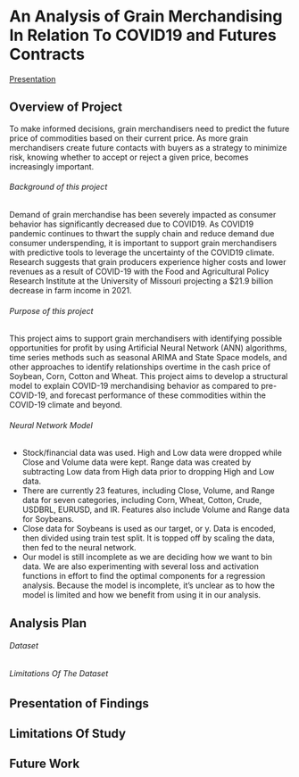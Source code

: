 # An Analysis of Grain Merchandising In Relation To COVID19 and Futures Contracts

[Presentation](https://docs.google.com/presentation/d/1eBiPX1MbgIxgaCXbjj8aKt69UYrkosCyiv5ONSZNkog/edit#slide=id.p) 

## Overview of Project
To make informed decisions, grain merchandisers need to predict the future price of commodities based on their current price. As more grain merchandisers create future contacts with buyers as a strategy to minimize risk, knowing whether to accept or reject a given price, becomes increasingly important.
###### Background of this project 
Demand of grain merchandise has been severely impacted as consumer behavior has significantly decreased due to COVID19. As COVID19 pandemic continues to thwart the supply chain and reduce demand due consumer underspending, it is important to support grain merchandisers with predictive tools to leverage the uncertainty of the COVID19 climate. 
Research suggests that grain producers experience higher costs and lower revenues as a result of COVID-19 with the Food and Agricultural Policy Research Institute at the University of Missouri projecting a $21.9 billion decrease in farm income in 2021.
###### Purpose of this project
This project aims to support grain merchandisers with identifying possible opportunities for profit by using Artificial Neural Network (ANN) algorithms, time series methods such as seasonal ARIMA and State Space models, and other approaches to identify relationships overtime in the cash price of Soybean, Corn, Cotton and Wheat. 
This project aims to develop a structural model to explain COVID-19 merchandising behavior as compared to pre-COVID-19, and forecast performance of these commodities within the COVID-19 climate and beyond.

###### Neural Network Model
- Stock/financial data was used. High and Low data were dropped while Close and Volume data were kept. Range data was created by subtracting Low data from High data prior to dropping High and Low data.<br>
- There are currently 23 features, including Close, Volume, and Range data for seven categories, including Corn, Wheat, Cotton, Crude, USDBRL, EURUSD, and IR. Features also include Volume and Range data for Soybeans.<br>
- Close data for Soybeans is used as our target, or y. Data is encoded, then divided using train test split. It is topped off by scaling the data, then fed to the neural network.<br>
- Our model is still incomplete as we are deciding how we want to bin data. We are also experimenting with several loss and activation functions in effort to find the optimal components for a regression analysis. Because the model is incomplete, it’s unclear as to how the model is limited and how we benefit from using it in our analysis.<br>
## Analysis Plan
###### Dataset
###### Limitations Of The Dataset
## Presentation of Findings
## Limitations Of Study
## Future Work
